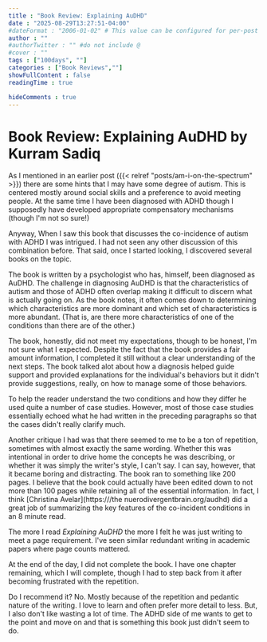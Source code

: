 ```yaml
---
title : "Book Review: Explaining AuDHD"
date : "2025-08-29T13:27:51-04:00"
#dateFormat : "2006-01-02" # This value can be configured for per-post date formatting
author : ""
#authorTwitter : "" #do not include @
#cover : ""
tags : ["100days", ""]
categories : ["Book Reviews",""]
showFullContent : false
readingTime : true

hideComments : true
---
```

# Book Review: Explaining AuDHD by Kurram Sadiq

As I mentioned in an earlier post ({{< relref "posts/am-i-on-the-spectrum" >}}) there are some hints that I may have some degree of autism. This is centered mostly around social skills and a preference to avoid meeting people. At the same time I have been diagnosed with ADHD though I supposedly have developed appropriate compensatory mechanisms (though I'm not so sure!)

Anyway, When I saw this book that discusses the co-incidence of autism with ADHD I was intrigued. I had not seen any other discussion of this combination before. That said, once  I started looking, I discovered several books on the topic. 

The book is written by a psychologist who has, himself, been diagnosed as AuDHD. The challenge in diagnosing AuDHD is that the characteristics of autism and those of ADHD often overlap making it difficult to discern what is actually going on.  As the book notes, it often comes down to determining which characteristics are more dominant and which set of characteristics is more abundant. (That is, are there more characteristics of one of the conditions than there are of the other.)

The book, honestly, did not meet my expectations, though to be honest, I'm not sure what I expected. Despite the fact that the book provides a fair amount information, I completed it still without a clear understanding of the next steps.  The book talked alot about how a diagnosis helped guide support and provided explanations for the individual's behaviors but it didn't provide suggestions, really, on how to manage some of those behaviors.

To help the reader understand the two conditions and how they differ he used quite a number of case studies. However, most of those case studies essentially echoed what he had written in the preceding paragraphs so that the cases didn't really clarify much. 

Another critique I had was that there seemed to me to be a ton of repetition, sometimes with almost exactly the same wording.  Whether this was intentional in order to drive home the concepts he was describing, or whether it was simply the writer's style, I can't say.  I can say, however, that it became boring and distracting.  The book ran to something like 200 pages. I believe that the book could actually have been edited down to not more than 100 pages while retaining all of the essential information.  In fact, I think [Christina Avelar](https:///the nuerodivergentbrain.org/audhd) did a great job of summarizing the key features of the co-incident conditions in an 8 minute read.

The more I read _Explaining AuDHD_ the more I felt he was just writing to meet a page requirement. I've seen similar redundant writing in academic papers where page counts mattered.

At the end of the day, I did not complete the book. I have one chapter remaining, which I will complete, though I had to step back from it after becoming frustrated with the repetition.  

Do I recommend it? No. Mostly because of the repetition and pedantic nature of the writing.  I love to learn and often prefer more detail to less. But, I also don't like wasting a lot of time. The ADHD side of me wants to get to the point and move on and that is something this book just didn't seem to do. 
 
